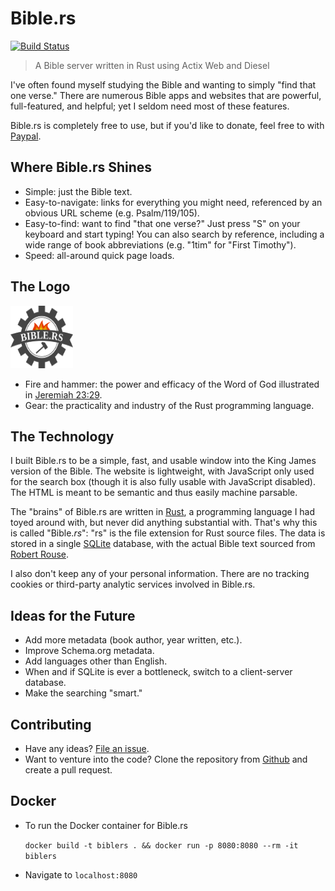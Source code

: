 # Bible.rs

[![Build Status](https://travis-ci.com/DSpeckhals/bible.rs.svg?branch=master)](https://travis-ci.com/DSpeckhals/bible.rs)

> A Bible server written in Rust using Actix Web and Diesel

I've often found myself studying the Bible and wanting to simply "find that
one verse." There are numerous Bible apps and websites that are powerful,
full-featured, and helpful; yet I seldom need most of these features.

Bible.rs is completely free to use, but if you'd like to donate, feel free to
with [Paypal](https://paypal.me/DSpeckhals).

## Where Bible.rs Shines
- Simple: just the Bible text.
- Easy-to-navigate: links for everything you might need, referenced by an
obvious URL scheme (e.g. Psalm/119/105).
- Easy-to-find: want to find "that one verse?" Just press "S" on your
keyboard and start typing! You can also search by reference, including
a wide range of book abbreviations (e.g. "1tim" for "First Timothy").
- Speed: all-around quick page loads.

## The Logo
<img src="https://raw.githubusercontent.com/DSpeckhals/bible.rs/master/web/dist/img/bible.rs.svg?sanitize=true" alt="Bible.rs logo" height="100" width="100">

- Fire and hammer: the power and efficacy of the Word of God illustrated in
[Jeremiah 23:29](https://bible.rs/Jeremiah/23#v29).
- Gear: the practicality and industry of the Rust programming language.

## The Technology
I built Bible.rs to be a simple, fast, and usable window into the King James
version of the Bible. The website is lightweight, with JavaScript only used
for the search box (though it is also fully usable with JavaScript disabled).
The HTML is meant to be semantic and thus easily machine parsable.

The "brains" of Bible.rs are written in [Rust]("https://www.rust-lang.org/en-US/"),
a programming language I had toyed around with, but never did anything
substantial with. That's why this is called "Bible.*rs*": "rs" is the file
extension for Rust source files. The data is stored in a single [SQLite](https://www.sqlite.org/index.html)
database, with the actual Bible text sourced from [Robert Rouse](https://github.com/robertrouse/KJV-bible-database-with-metadata-MetaV-).

I also don't keep any of your personal information. There are no tracking
cookies or third-party analytic services involved in Bible.rs.

## Ideas for the Future
- Add more metadata (book author, year written, etc.).
- Improve Schema.org metadata.
- Add languages other than English.
- When and if SQLite is ever a bottleneck, switch to a client-server database.
- Make the searching "smart."

## Contributing
- Have any ideas? [File an issue](https://github.com/DSpeckhals/bible.rs/issues/new).
- Want to venture into the code? Clone the repository from
[Github](https://github.com/DSpeckhals/bible.rs) and create a pull request.

## Docker
- To run the Docker container for Bible.rs

    `docker build -t biblers . && docker run -p 8080:8080 --rm -it biblers`

- Navigate to `localhost:8080`
